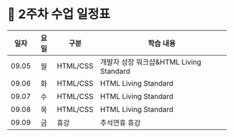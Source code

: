# 🤔 2주차 수업 일정표 

|일자|요일|구분|학습 내용
|---|:--:|---|----|
|09.05|월|HTML/CSS|개발자 성장 워크샵&HTML Living Standard
|09.06|화|HTML/CSS|HTML Living Standard
|09.07|수|HTML/CSS|HTML Living Standard
|09.08|목|HTML/CSS|HTML Living Standard
|09.09|금|휴강|추석연휴 휴강
